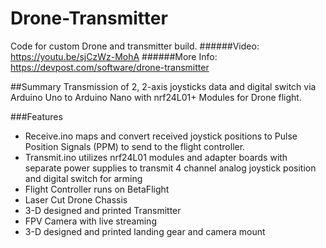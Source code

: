 # Drone-Transmitter
Code for custom Drone and transmitter build.
######Video: https://youtu.be/sjCzWz-MohA
######More Info: https://devpost.com/software/drone-transmitter


##Summary
Transmission of 2, 2-axis joysticks data and digital switch via Arduino Uno to Arduino Nano with nrf24L01+ Modules for Drone flight.

###Features
* Receive.ino maps and convert received joystick positions to Pulse Position Signals (PPM) to send to the flight controller.
* Transmit.ino utilizes nrf24L01 modules and adapter boards with separate power supplies to transmit 4 channel analog joystick position and digital switch for arming
* Flight Controller runs on BetaFlight 
* Laser Cut Drone Chassis
* 3-D designed and printed Transmitter
* FPV Camera with live streaming
* 3-D designed and printed landing gear and camera mount


